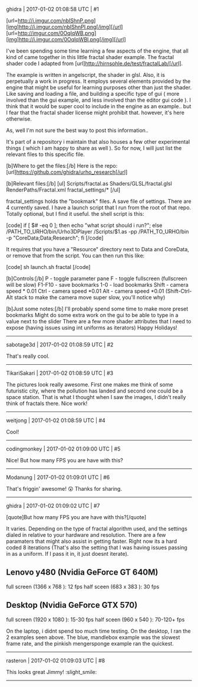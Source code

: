 ghidra | 2017-01-02 01:08:58 UTC | #1

[url=http://i.imgur.com/nbIShnP.png][img]http://i.imgur.com/nbIShnPl.png[/img][/url]
[url=http://imgur.com/0OqIqWB.png][img]http://i.imgur.com/0OqIqWBl.png[/img][/url]

I've been spending some time learning a few aspects of the engine, that all kind of came together in this little fractal shader example.
The fractal shader code I adapted from [url]http://hirnsohle.de/test/fractalLab/[/url].

The example is written in angelscript, the shader in glsl. Also, it is perpetually a work in progress. It employs several elements provided by the engine that might be useful for learning purposes other than just the shader. Like saving and loading a file, and building a specific type of gui ( more involved than the gui example, and less involved than the editor gui code ). I think that it would be super cool to include in the engine as an example.. but I fear that the fractal shader license might prohibit that. however, it's here otherwise.

As, well I'm not sure the best way to post this information..

It's part of a repository i maintain that also houses a few other experimental things ( which I am happy to share as well ). So for now, I will just list the relevant files to this specific file.

[b]Where to get the files:[/b]
Here is the repo: [url]https://github.com/ghidra/urho_research[/url]

[b]Relevant files:[/b]
[ul]
Scripts/fractal.as
Shaders/GLSL/fractal.glsl
RenderPaths/Fractal.xml
fractal_settings/*
[/ul]

fractal_settings holds the "bookmark" files. A save file of settings. There are 4 currently saved.
I have a launch script that I run from the root of that repo. Totally optional, but I find it useful. the shell script is this:

[code]
if [ $# -eq 0 ]; then echo "what script should i run?"; else /PATH_TO_URHO/bin/Urho3DPlayer /Scripts/$1.as -pp /PATH_TO_URHO/bin -p "CoreData;Data;Research"; fi
[/code]

It requires that you have a "Resource" directory next to Data and CoreData, or remove that from the script. You can then run this like:

[code]
sh launch.sh fractal
[/code]

[b]Controls:[/b]
P - toggle parameter pane
F - toggle fullscreen (fullscreen will be slow)
F1-F10 - save bookmarks
1-0 - load bookmarks
Shift - camera speed * 0.01
Ctrl - camera speed *0.01
Alt - camera speed *0.01
(Shift-Ctrl-Alt stack to make the camera move super slow, you'll notice why)

[b]Just some notes:[/b]
I'll probably spend some time to make more preset bookmarks
Might do some extra work on the gui to be able to type in a value next to the slider
There are a few more shader attributes that I need to expose (having issues using int uniforms as iterators)
Happy Holidays!

-------------------------

sabotage3d | 2017-01-02 01:08:59 UTC | #2

That's really cool.

-------------------------

TikariSakari | 2017-01-02 01:08:59 UTC | #3

The pictures look really awesome. First one makes me think of some futuristic city, where the pollution has landed and second one could be a space station. That is what I thought when I saw the images, I didn't really think of fractals there. Nice work!

-------------------------

weitjong | 2017-01-02 01:08:59 UTC | #4

Cool!

-------------------------

codingmonkey | 2017-01-02 01:09:00 UTC | #5

Nice! But how many FPS you are have with this?

-------------------------

Modanung | 2017-01-02 01:09:01 UTC | #6

That's friggin' awesome!  :astonished:
Thanks for sharing.

-------------------------

ghidra | 2017-01-02 01:09:02 UTC | #7

[quote]But how many FPS you are have with this?[/quote]

It varies. Depending on the type of fractal algorithm used, and the settings dialed in relative to your hardware and resolution.
There are a few paramaters that might also assist in getting faster. Right now its a hard coded 8 iterations (That's also the setting that I was having issues passing in as a uniform. If I pass it in, it just doesnt iterate).

Lenovo y480 (Nvidia GeForce GT 640M)
-------------------------
full screen (1366 x 768 ): 12 fps
half sceen (683 x 383 ): 30 fps

Desktop (Nvidia GeForce GTX 570)
-------------------------
full screen (1920 x 1080 ): 15-30 fps
half sceen (960 x 540 ): 70-120+ fps

On the laptop, i didnt spend too much time testing. On the desktop, I ran the 2 examples seen above. The blue, mandlebox example was the slowest frame rate, and the pinkish mengersponge example ran the quickest.

-------------------------

rasteron | 2017-01-02 01:09:03 UTC | #8

This looks great Jimmy! :slight_smile:

-------------------------

